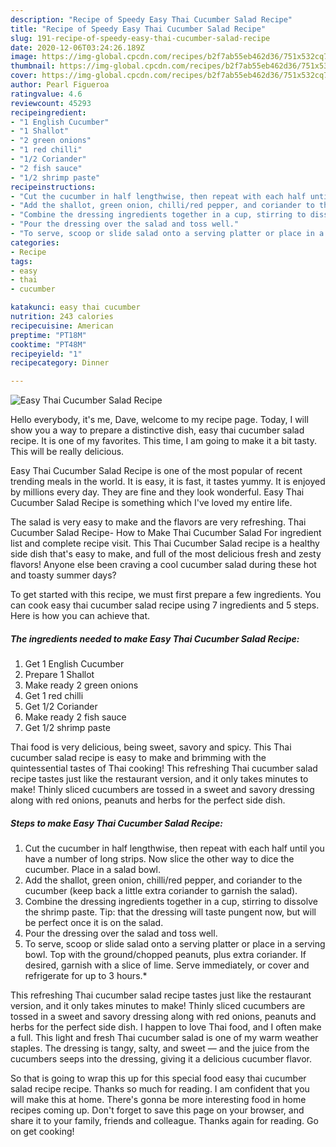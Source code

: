 ```yaml
---
description: "Recipe of Speedy Easy Thai Cucumber Salad Recipe"
title: "Recipe of Speedy Easy Thai Cucumber Salad Recipe"
slug: 191-recipe-of-speedy-easy-thai-cucumber-salad-recipe
date: 2020-12-06T03:24:26.189Z
image: https://img-global.cpcdn.com/recipes/b2f7ab55eb462d36/751x532cq70/easy-thai-cucumber-salad-recipe-recipe-main-photo.jpg
thumbnail: https://img-global.cpcdn.com/recipes/b2f7ab55eb462d36/751x532cq70/easy-thai-cucumber-salad-recipe-recipe-main-photo.jpg
cover: https://img-global.cpcdn.com/recipes/b2f7ab55eb462d36/751x532cq70/easy-thai-cucumber-salad-recipe-recipe-main-photo.jpg
author: Pearl Figueroa
ratingvalue: 4.6
reviewcount: 45293
recipeingredient:
- "1 English Cucumber"
- "1 Shallot"
- "2 green onions"
- "1 red chilli"
- "1/2 Coriander"
- "2 fish sauce"
- "1/2 shrimp paste"
recipeinstructions:
- "Cut the cucumber in half lengthwise, then repeat with each half until you have a number of long strips. Now slice the other way to dice the cucumber. Place in a salad bowl."
- "Add the shallot, green onion, chilli/red pepper, and coriander to the cucumber (keep back a little extra coriander to garnish the salad)."
- "Combine the dressing ingredients together in a cup, stirring to dissolve the shrimp paste. Tip: that the dressing will taste pungent now, but will be perfect once it is on the salad."
- "Pour the dressing over the salad and toss well."
- "To serve, scoop or slide salad onto a serving platter or place in a serving bowl. Top with the ground/chopped peanuts, plus extra coriander. If desired, garnish with a slice of lime. Serve immediately, or cover and refrigerate for up to 3 hours.*"
categories:
- Recipe
tags:
- easy
- thai
- cucumber

katakunci: easy thai cucumber 
nutrition: 243 calories
recipecuisine: American
preptime: "PT18M"
cooktime: "PT48M"
recipeyield: "1"
recipecategory: Dinner

---
```



![Easy Thai Cucumber Salad Recipe](https://img-global.cpcdn.com/recipes/b2f7ab55eb462d36/751x532cq70/easy-thai-cucumber-salad-recipe-recipe-main-photo.jpg)

Hello everybody, it's me, Dave, welcome to my recipe page. Today, I will show you a way to prepare a distinctive dish, easy thai cucumber salad recipe. It is one of my favorites. This time, I am going to make it a bit tasty. This will be really delicious.

Easy Thai Cucumber Salad Recipe is one of the most popular of recent trending meals in the world. It is easy, it is fast, it tastes yummy. It is enjoyed by millions every day. They are fine and they look wonderful. Easy Thai Cucumber Salad Recipe is something which I've loved my entire life.

The salad is very easy to make and the flavors are very refreshing. Thai Cucumber Salad Recipe- How to Make Thai Cucumber Salad For ingredient list and complete recipe visit. This Thai Cucumber Salad recipe is a healthy side dish that&#39;s easy to make, and full of the most delicious fresh and zesty flavors! Anyone else been craving a cool cucumber salad during these hot and toasty summer days?


To get started with this recipe, we must first prepare a few ingredients. You can cook easy thai cucumber salad recipe using 7 ingredients and 5 steps. Here is how you can achieve that.

<!--inarticleads1-->

##### The ingredients needed to make Easy Thai Cucumber Salad Recipe:

1. Get 1 English Cucumber
1. Prepare 1 Shallot
1. Make ready 2 green onions
1. Get 1 red chilli
1. Get 1/2 Coriander
1. Make ready 2 fish sauce
1. Get 1/2 shrimp paste


Thai food is very delicious, being sweet, savory and spicy. This Thai cucumber salad recipe is easy to make and brimming with the quintessential tastes of Thai cooking! This refreshing Thai cucumber salad recipe tastes just like the restaurant version, and it only takes minutes to make! Thinly sliced cucumbers are tossed in a sweet and savory dressing along with red onions, peanuts and herbs for the perfect side dish. 

<!--inarticleads2-->

##### Steps to make Easy Thai Cucumber Salad Recipe:

1. Cut the cucumber in half lengthwise, then repeat with each half until you have a number of long strips. Now slice the other way to dice the cucumber. Place in a salad bowl.
1. Add the shallot, green onion, chilli/red pepper, and coriander to the cucumber (keep back a little extra coriander to garnish the salad).
1. Combine the dressing ingredients together in a cup, stirring to dissolve the shrimp paste. Tip: that the dressing will taste pungent now, but will be perfect once it is on the salad.
1. Pour the dressing over the salad and toss well.
1. To serve, scoop or slide salad onto a serving platter or place in a serving bowl. Top with the ground/chopped peanuts, plus extra coriander. If desired, garnish with a slice of lime. Serve immediately, or cover and refrigerate for up to 3 hours.*


This refreshing Thai cucumber salad recipe tastes just like the restaurant version, and it only takes minutes to make! Thinly sliced cucumbers are tossed in a sweet and savory dressing along with red onions, peanuts and herbs for the perfect side dish. I happen to love Thai food, and I often make a full. This light and fresh Thai cucumber salad is one of my warm weather staples. The dressing is tangy, salty, and sweet — and the juice from the cucumbers seeps into the dressing, giving it a delicious cucumber flavor. 

So that is going to wrap this up for this special food easy thai cucumber salad recipe recipe. Thanks so much for reading. I am confident that you will make this at home. There's gonna be more interesting food in home recipes coming up. Don't forget to save this page on your browser, and share it to your family, friends and colleague. Thanks again for reading. Go on get cooking!
